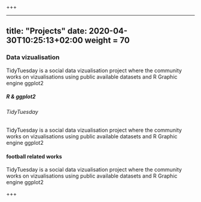 +++

---
title: "Projects"
date: 2020-04-30T10:25:13+02:00
weight = 70
---

### Data vizualisation

TidyTuesday is a social data vizualisation project where the community works on vizualisations using public available datasets and R Graphic engine ggplot2



##### R & ggplot2

###### TidyTuesday
TidyTuesday is a social data vizualisation project where the community works on vizualisations using public available datasets and R Graphic engine ggplot2


#### football related works

TidyTuesday is a social data vizualisation project where the community works on vizualisations using public available datasets and R Graphic engine ggplot2


+++
